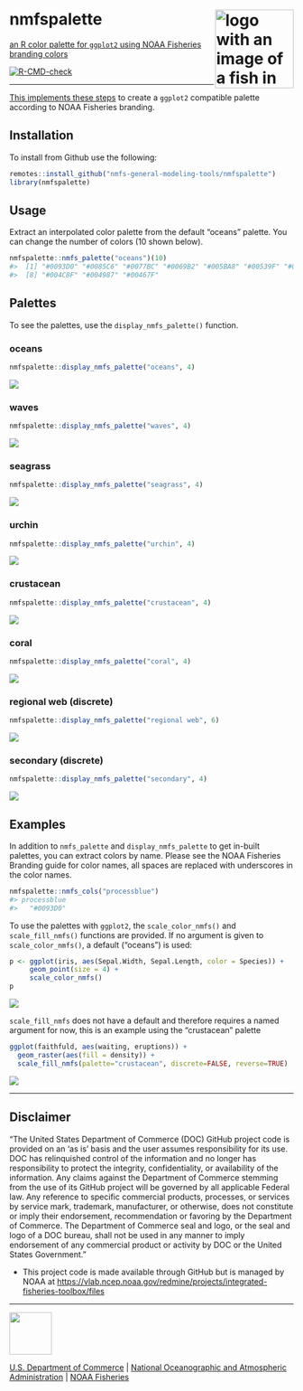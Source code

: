 <!-- README.md is generated from README.Rmd. Please edit that file -->

# nmfspalette <a href={https:://nmfs-general-modeling-tools.github.io/nmfspalette}><img src="man/figures/logo.png" align="right" width=139 height=139 alt="logo with an image of a fish in multiple palette colors" />

an R color palette for `ggplot2` using NOAA Fisheries branding colors

![R-CMD-check](https://github.com/nmfs-general-modeling-tools/nmfspalette/workflows/R-CMD-check/badge.svg)

-----

This implements these
[steps](https://drsimonj.svbtle.com/creating-corporate-colour-palettes-for-ggplot2)
to create a `ggplot2` compatible palette according to NOAA Fisheries
branding.

## Installation

To install from Github use the following:

``` r
remotes::install_github("nmfs-general-modeling-tools/nmfspalette")
library(nmfspalette)
```

## Usage

Extract an interpolated color palette from the default “oceans” palette.
You can change the number of colors (10 shown below).

``` r
nmfspalette::nmfs_palette("oceans")(10)
#>  [1] "#0093D0" "#0085C6" "#0077BC" "#0069B2" "#005BA8" "#00539F" "#005097"
#>  [8] "#004C8F" "#004987" "#00467F"
```

## Palettes

To see the palettes, use the `display_nmfs_palette()` function.

### oceans

``` r
nmfspalette::display_nmfs_palette("oceans", 4)
```

![](man/figures/displ_oceans-1.png)<!-- -->

### waves

``` r
nmfspalette::display_nmfs_palette("waves", 4)
```

![](man/figures/displ_waves-1.png)<!-- -->

### seagrass

``` r
nmfspalette::display_nmfs_palette("seagrass", 4)
```

![](man/figures/displ_seagrass-1.png)<!-- -->

### urchin

``` r
nmfspalette::display_nmfs_palette("urchin", 4)
```

![](man/figures/displ_urchin-1.png)<!-- -->

### crustacean

``` r
nmfspalette::display_nmfs_palette("crustacean", 4)
```

![](man/figures/displ_crustacean-1.png)<!-- -->

### coral

``` r
nmfspalette::display_nmfs_palette("coral", 4)
```

![](man/figures/displ_coral-1.png)<!-- -->

### regional web (discrete)

``` r
nmfspalette::display_nmfs_palette("regional web", 6)
```

![](man/figures/displ_regional_web-1.png)<!-- -->

### secondary (discrete)

``` r
nmfspalette::display_nmfs_palette("secondary", 4)
```

![](man/figures/displ_secondary-1.png)<!-- -->

## Examples

In addition to `nmfs_palette` and `display_nmfs_palette` to get in-built
palettes, you can extract colors by name. Please see the NOAA Fisheries
Branding guide for color names, all spaces are replaced with underscores
in the color names.

``` r
nmfspalette::nmfs_cols("processblue")
#> processblue 
#>   "#0093D0"
```

To use the palettes with `ggplot2`, the `scale_color_nmfs()` and
`scale_fill_nmfs()` functions are provided. If no argument is given to
`scale_color_nmfs()`, a default (“oceans”) is used:

``` r
p <- ggplot(iris, aes(Sepal.Width, Sepal.Length, color = Species)) +
     geom_point(size = 4) +
     scale_color_nmfs()
p
```

![](man/figures/default_plot-1.png)<!-- -->

`scale_fill_nmfs` does not have a default and therefore requires a named
argument for now, this is an example using the “crustacean” palette

``` r
ggplot(faithfuld, aes(waiting, eruptions)) +
  geom_raster(aes(fill = density)) +
  scale_fill_nmfs(palette="crustacean", discrete=FALSE, reverse=TRUE)
```

![](man/figures/scale_fill_example-1.png)<!-- -->

-----

## Disclaimer

“The United States Department of Commerce (DOC) GitHub project code is
provided on an ‘as is’ basis and the user assumes responsibility for its
use. DOC has relinquished control of the information and no longer has
responsibility to protect the integrity, confidentiality, or
availability of the information. Any claims against the Department of
Commerce stemming from the use of its GitHub project will be governed by
all applicable Federal law. Any reference to specific commercial
products, processes, or services by service mark, trademark,
manufacturer, or otherwise, does not constitute or imply their
endorsement, recommendation or favoring by the Department of Commerce.
The Department of Commerce seal and logo, or the seal and logo of a DOC
bureau, shall not be used in any manner to imply endorsement of any
commercial product or activity by DOC or the United States Government.”

  - This project code is made available through GitHub but is managed by
    NOAA at
    <https://vlab.ncep.noaa.gov/redmine/projects/integrated-fisheries-toolbox/files>

-----

<img src="./pkgdown/figures/noaa-fisheries-rgb-2line-horizontal-small.png" width="75" />

[U.S. Department of Commerce](https://www.commerce.gov/) | [National
Oceanographic and Atmospheric Administration](https://www.noaa.gov) |
[NOAA Fisheries](https://www.fisheries.noaa.gov/)
